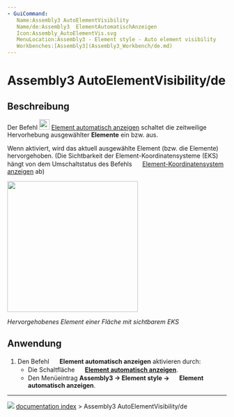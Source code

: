 ```yaml
---
- GuiCommand:
   Name:Assembly3 AutoElementVisibility
   Name/de:Assembly3  ElementAutomatischAnzeigen
   Icon:Assembly_AutoElementVis.svg‎‎
   MenuLocation:Assembly3 - Element style - Auto element visibility
   Workbenches:[Assembly3](Assembly3_Workbench/de.md)
---
```


# Assembly3 AutoElementVisibility/de

## Beschreibung

Der Befehl <img alt="" src=images/Assembly_AutoElementVis.svg  style="width:24px;"> [Element automatisch anzeigen](Assembly3_AutoElementVisibility/de.md) schaltet die zeitweilige Hervorhebung ausgewählter **Elemente** ein bzw. aus.

Wenn aktiviert, wird das aktuell ausgewählte Element (bzw. die Elemente) hervorgehoben.  (Die Sichtbarkeit der Element-Koordinatensysteme (EKS) hängt von dem Umschaltstatus des Befehls <img alt="" src=images/Assembly_ShowElementCS.svg  style="width:16px;"> [Element-Koordinatensystem anzeigen](Assembly3_ShowElementCS/de.md) ab)

<img alt="" src=images/Assembly3_AutoElementVisibility-01.png  style="width:300px;">



*Hervorgehobenes Element einer Fläche mit sichtbarem EKS*

## Anwendung

1.  Den Befehl <img alt="" src=images/Assembly_AutoElementVis.svg  style="width:16px;"> **Element automatisch anzeigen** aktivieren durch:
    -   Die Schaltfläche **<img src="images/Assembly_AutoElementVis.svg" width=16px> [Element automatisch anzeigen](Assembly3_AutoElementVisibility/de.md)**.
    -   Den Menüeintrag **Assembly3 → Element style → <img src="images/Assembly_AutoElementVis.svg" width=16px> Element automatisch anzeigen**.



---
![](images/Button_right.svg) [documentation index](../README.md) > Assembly3 AutoElementVisibility/de
